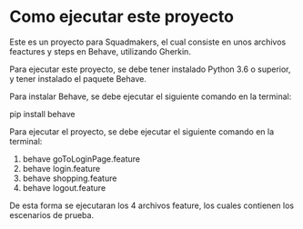 Como ejecutar este proyecto
==========================
Este es un proyecto para Squadmakers, el cual consiste en unos archivos feactures y steps en Behave, utilizando Gherkin.

Para ejecutar este proyecto, se debe tener instalado Python 3.6 o superior, y tener instalado el paquete Behave.

Para instalar Behave, se debe ejecutar el siguiente comando en la terminal:

pip install behave

Para ejecutar el proyecto, se debe ejecutar el siguiente comando en la terminal:

1. behave goToLoginPage.feature 
2. behave login.feature
3. behave shopping.feature
4. behave logout.feature

De esta forma se ejecutaran los 4 archivos feature, los cuales contienen los escenarios de prueba.